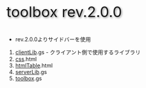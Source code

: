 <p style="font-size:2.4rem;text-shadow:2px 2px 5px #888">toolbox rev.2.0.0</p>

- rev.2.0.0よりサイドバーを使用

1. [clientLib](2.0.0/clientLib.md).gs - クライアント側で使用するライブラリ
1. [css](2.0.0/css.md).html
1. [htmlTable](2.0.0/htmlTable.md).html
1. [serverLib](2.0.0/serverLib.md).gs
1. [toolbox](2.0.0/toolbox.md).gs
